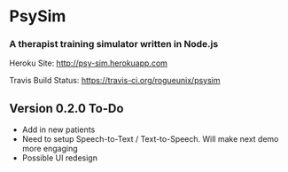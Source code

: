 # PsySim 
### A therapist training simulator written in Node.js

Heroku Site: http://psy-sim.herokuapp.com

Travis Build Status: https://travis-ci.org/rogueunix/psysim

## Version 0.2.0 To-Do
* Add in new patients
* Need to setup Speech-to-Text / Text-to-Speech. Will make next demo more engaging
* Possible UI redesign
